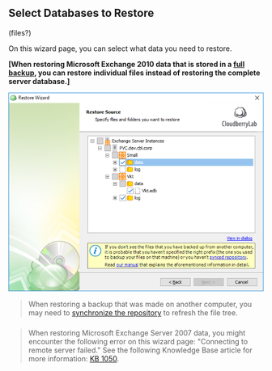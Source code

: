 ## Select Databases to Restore

\(files?\)

On this wizard page, you can select what data you need to restore.

**\[When restoring Microsoft Exchange 2010 data that is stored in a **[**full backup**](https://www.cloudberrylab.com/blog/block-level-backup-and-full-backup-explained/)**, you can restore individual files instead of restoring the complete server database.\]**

![](/assets/ms-exchange-restore-source.png)

> When restoring a backup that was made on another computer, you may need to [synchronize the repository](/concepts/syncing-your-repository.md) to refresh the file tree.

### 

> When restoring Microsoft Exchange Server 2007 data, you might encounter the following error on this wizard page: "Connecting to remote server failed." See the following Knowledge Base article for more information: [KB 1050](https://kb.cloudberrylab.com/kb1050/).



